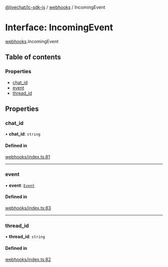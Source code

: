 [@livechat/lc-sdk-js](../README.md) / [webhooks](../modules/webhooks.md) / IncomingEvent

# Interface: IncomingEvent

[webhooks](../modules/webhooks.md).IncomingEvent

## Table of contents

### Properties

- [chat\_id](webhooks.IncomingEvent.md#chat_id)
- [event](webhooks.IncomingEvent.md#event)
- [thread\_id](webhooks.IncomingEvent.md#thread_id)

## Properties

### chat\_id

• **chat\_id**: `string`

#### Defined in

[webhooks/index.ts:81](https://github.com/livechat/lc-sdk-js/blob/8462be9/src/webhooks/index.ts#L81)

___

### event

• **event**: [`Event`](../modules/webhooks_structures_events.md#event)

#### Defined in

[webhooks/index.ts:83](https://github.com/livechat/lc-sdk-js/blob/8462be9/src/webhooks/index.ts#L83)

___

### thread\_id

• **thread\_id**: `string`

#### Defined in

[webhooks/index.ts:82](https://github.com/livechat/lc-sdk-js/blob/8462be9/src/webhooks/index.ts#L82)
